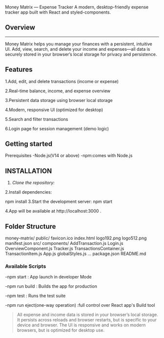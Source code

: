 Money Matrix — Expense Tracker
A modern, desktop-friendly expense tracker app built with React and styled-components.

## Overview
-------
Money Matrix helps you manage your finances with a persistent, intuitive UI.
Add, view, search, and delete your income and expenses—all data is securely stored in your browser’s local storage for privacy and persistence.
 
## Features
1.Add, edit, and delete transactions (income or expense)

2.Real-time balance, income, and expense overview

3.Persistent data storage using browser local storage

4.Modern, responsive UI (optimized for desktop)

5.Search and filter transactions

6.Login page for session management (demo logic)

## Getting started
Prerequisites
-Node.js(V14 or above)
-npm:comes with Node.js

## INSTALLATION
1. *Clone the repository:*
   
2.Install dependencies:

npm install
3.Start the development server:
npm start

4.App will be available at 
http://localhost:3000 .

## Folder Structure
money-matrix/
  public/
    favicon.ico
    index.html
    logo192.png
    logo512.png
    manifest.json
  src/
    components/
      AddTransaction.js
      Login.js
      OverviewComponent.js
      Tracker.js
      TransactionsContainer.js
      TransactionItem.js
    App.js
    globalStyles.js
    ...
  package.json
  README.md


### Available Scripts
-npm start : App launch in developer Mode

-npm run build : Builds the app for production

-npm test : Runs the test suite

-npm run eject(one-way operation) :full control over React app's Build tool

>All expense and income data is stored in your browser’s local storage. It persists across reloads and browser restarts, but is specific to your device and browser.
>The UI is responsive and works on modern browsers, but is optimized for desktop use.
